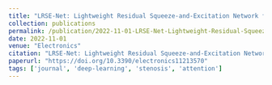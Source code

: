 ```yaml
---
title: "LRSE‑Net: Lightweight Residual Squeeze‑and‑Excitation Network for Stenosis Detection in X-ray Coronary Angiography"
collection: publications
permalink: /publication/2022-11-01-LRSE‑Net-Lightweight-Residual-Squeeze‑and‑Excitation-Network-for-Stenosis-Detection-in-X-ray-Coronary-Angiography
date: 2022-11-01
venue: "Electronics"
citation: "LRSE‑Net: Lightweight Residual Squeeze‑and‑Excitation Network for Stenosis Detection in X-ray Coronary Angiography. *Electronics*, 2022. https://doi.org/10.3390/electronics11213570"
paperurl: "https://doi.org/10.3390/electronics11213570"
tags: ['journal', 'deep-learning', 'stenosis', 'attention']
---
```

